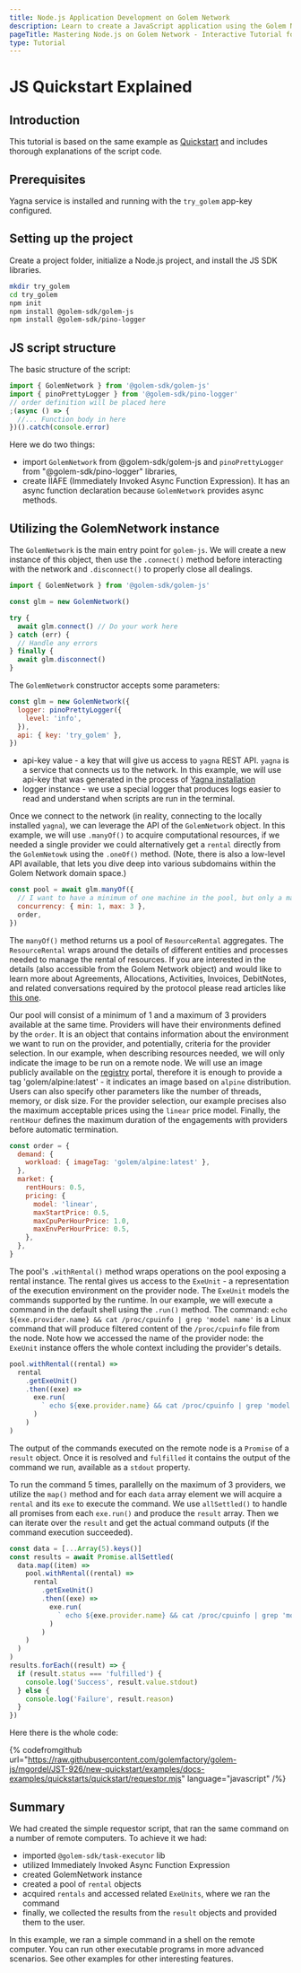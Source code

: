 ```yaml
---
title: Node.js Application Development on Golem Network
description: Learn to create a JavaScript application using the Golem Network with our tutorial where we explain the Quickstart example and steps for setting up Node.js projects and utilizing Task Executors.
pageTitle: Mastering Node.js on Golem Network - Interactive Tutorial for Developers
type: Tutorial
---
```


# JS Quickstart Explained

## Introduction

This tutorial is based on the same example as [Quickstart](/docs/creators/javascript/quickstarts/quickstart) and includes thorough explanations of the script code.

## Prerequisites

Yagna service is installed and running with the `try_golem` app-key configured.

## Setting up the project

Create a project folder, initialize a Node.js project, and install the JS SDK libraries.

```bash
mkdir try_golem
cd try_golem
npm init
npm install @golem-sdk/golem-js
npm install @golem-sdk/pino-logger
```

## JS script structure

The basic structure of the script:

```js
import { GolemNetwork } from '@golem-sdk/golem-js'
import { pinoPrettyLogger } from '@golem-sdk/pino-logger'
// order definition will be placed here
;(async () => {
  //... Function body in here
})().catch(console.error)
```

Here we do two things:

- import `GolemNetwork` from @golem-sdk/golem-js and `pinoPrettyLogger` from "@golem-sdk/pino-logger" libraries,
- create IIAFE (Immediately Invoked Async Function Expression). It has an async function declaration because `GolemNetwork` provides async methods.

## Utilizing the GolemNetwork instance

The `GolemNetwork` is the main entry point for `golem-js`. We will create a new instance of this object, then use the `.connect()` method before interacting with the network and `.disconnect()` to properly close all dealings.

```js
import { GolemNetwork } from '@golem-sdk/golem-js'

const glm = new GolemNetwork()

try {
  await glm.connect() // Do your work here
} catch (err) {
  // Handle any errors
} finally {
  await glm.disconnect()
}
```

The `GolemNetwork` constructor accepts some parameters:

```js
const glm = new GolemNetwork({
  logger: pinoPrettyLogger({
    level: 'info',
  }),
  api: { key: 'try_golem' },
})
```

- api-key value - a key that will give us access to `yagna` REST API. `yagna` is a service that connects us to the network. In this example, we will use api-key that was generated in the process of [Yagna installation](/docs/creators/javascript/examples/tools/yagna-installation-for-requestors)
- logger instance - we use a special logger that produces logs easier to read and understand when scripts are run in the terminal.

Once we connect to the network (in reality, connecting to the locally installed `yagna`), we can leverage the API of the `GolemNetwork` object. In this example, we will use `.manyOf()` to acquire computational resources, if we needed a single provider we could alternatively get a `rental` directly from the `GolemNetowk` using the `.oneOf()` method. (Note, there is also a low-level API available, that lets you dive deep into various subdomains within the Golem Network domain space.)

```js
const pool = await glm.manyOf({
  // I want to have a minimum of one machine in the pool, but only a maximum of 3 machines can work at the same time
  concurrency: { min: 1, max: 3 },
  order,
})
```

The `manyOf()` method returns us a pool of `ResourceRental` aggregates. The `ResourceRental` wraps around the details of different entities and processes needed to manage the rental of resources. If you are interested in the details (also accessible from the Golem Network object) and would like to learn more about Agreements, Allocations, Activities, Invoices, DebitNotes, and related conversations required by the protocol please read articles like [this one](/docs/creators/common/requestor-provider-interaction#the-story).

Our pool will consist of a minimum of 1 and a maximum of 3 providers available at the same time. Providers will have their environments defined by the `order`. It is an object that contains information about the environment we want to run on the provider, and potentially, criteria for the provider selection.
In our example, when describing resources needed, we will only indicate the image to be run on a remote node. We will use an image publicly available on the [registry](registry.golem.network) portal, therefore it is enough to provide a tag 'golem/alpine:latest' - it indicates an image based on `alpine` distribution. Users can also specify other parameters like the number of threads, memory, or disk size.
For the provider selection, our example precises also the maximum acceptable prices using the `linear` price model. Finally, the `rentHour` defines the maximum duration of the engagements with providers before automatic termination.

```js
const order = {
  demand: {
    workload: { imageTag: 'golem/alpine:latest' },
  },
  market: {
    rentHours: 0.5,
    pricing: {
      model: 'linear',
      maxStartPrice: 0.5,
      maxCpuPerHourPrice: 1.0,
      maxEnvPerHourPrice: 0.5,
    },
  },
}
```

The pool's `.withRental()` method wraps operations on the pool exposing a rental instance. The rental gives us access to the `ExeUnit` - a representation of the execution environment on the provider node. The `ExeUnit` models the commands supported by the runtime. In our example, we will execute a command in the default shell using the `.run()` method. The command: `echo ${exe.provider.name} && cat /proc/cpuinfo | grep 'model name'` is a Linux command that will produce filtered content of the `/proc/cpuinfo` file from the node. Note how we accessed the name of the provider node: the `ExeUnit` instance offers the whole context including the provider's details.

```js
pool.withRental((rental) =>
  rental
    .getExeUnit()
    .then((exe) =>
      exe.run(
        ` echo ${exe.provider.name} && cat /proc/cpuinfo | grep 'model name' `
      )
    )
)
```

The output of the commands executed on the remote node is a `Promise` of a `result` object. Once it is resolved and `fulfilled` it contains the output of the command we run, available as a `stdout` property.

To run the command 5 times, parallelly on the maximum of 3 providers, we utilize the `map()` method and for each `data` array element we will acquire a `rental` and its `exe` to execute the command. We use `allSettled()` to handle all promises from each `exe.run()` and produce the `result` array. Then we can iterate over the `result` and get the actual command outputs (if the command execution succeeded).

```js
const data = [...Array(5).keys()]
const results = await Promise.allSettled(
  data.map((item) =>
    pool.withRental((rental) =>
      rental
        .getExeUnit()
        .then((exe) =>
          exe.run(
            ` echo ${exe.provider.name} && cat /proc/cpuinfo | grep 'model name' `
          )
        )
    )
  )
)
results.forEach((result) => {
  if (result.status === 'fulfilled') {
    console.log('Success', result.value.stdout)
  } else {
    console.log('Failure', result.reason)
  }
})
```

Here there is the whole code:

{% codefromgithub url="https://raw.githubusercontent.com/golemfactory/golem-js/mgordel/JST-926/new-quickstart/examples/docs-examples/quickstarts/quickstart/requestor.mjs" language="javascript" /%}

## Summary

We had created the simple requestor script, that ran the same command on a number of remote computers.
To achieve it we had:

- imported `@golem-sdk/task-executor` lib
- utilized Immediately Invoked Async Function Expression
- created GolemNetwork instance
- created a pool of `rental` objects
- acquired `rentals` and accessed related `ExeUnits`, where we ran the command
- finally, we collected the results from the `result` objects and provided them to the user.

In this example, we ran a simple command in a shell on the remote computer. You can run other executable programs in more advanced scenarios. See other examples for other interesting features.
